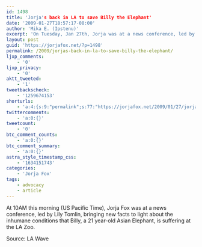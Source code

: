 ```yaml
---
id: 1498
title: 'Jorja's back in LA to save Billy the Elephant'
date: '2009-01-27T18:57:17-08:00'
author: 'Mika E. (Ipstenu)'
excerpt: 'On Tuesday, Jan 27th, Jorja was at a news conference, led by Lily Tomlin, bringing new facts to light about the inhumane conditions that Billy, a 21 year-old Asian Elephant, is suffering at the LA Zoo. Source: <a href="http://www.wavenewspapers.com/community/calendar/38493429.html">LA Wave</a> '
layout: post
guid: 'https://jorjafox.net/?p=1498'
permalink: /2009/jorjas-back-in-la-to-save-billy-the-elephant/
ljxp_comments:
    - '0'
ljxp_privacy:
    - '0'
aktt_tweeted:
    - '1'
tweetbackscheck:
    - '1259674153'
shorturls:
    - 'a:4:{s:9:"permalink";s:77:"https://jorjafox.net/2009/01/27/jorjas-back-in-la-to-save-billy-the-elephant/";s:7:"tinyurl";s:25:"http://tinyurl.com/brql2y";s:4:"isgd";s:18:"http://is.gd/54gT0";s:5:"bitly";s:20:"http://bit.ly/5OYMQR";}'
twittercomments:
    - 'a:0:{}'
tweetcount:
    - '0'
btc_comment_counts:
    - 'a:0:{}'
btc_comment_summary:
    - 'a:0:{}'
astra_style_timestamp_css:
    - '1634151743'
categories:
    - 'Jorja Fox'
tags:
    - advocacy
    - article
---
```


At 10AM this morning (US Pacific Time), Jorja Fox was at a news conference, led by Lily Tomlin, bringing new facts to light about the inhumane conditions that Billy, a 21 year-old Asian Elephant, is suffering at the LA Zoo.

Source: LA Wave
